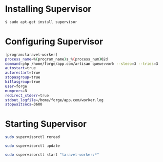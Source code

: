# Installing Supervisor

```bash
$ sudo apt-get install supervisor
```

# Configuring Supervisor

```bash
[program:laravel-worker]
process_name=%(program_name)s_%(process_num)02d
command=php /home/forge/app.com/artisan queue:work --sleep=3 --tries=3 --max-time=3600
autostart=true
autorestart=true
stopasgroup=true
killasgroup=true
user=forge
numprocs=8
redirect_stderr=true
stdout_logfile=/home/forge/app.com/worker.log
stopwaitsecs=3600
```

# Starting Supervisor

```bash
sudo supervisorctl reread

sudo supervisorctl update

sudo supervisorctl start "laravel-worker:*"
```
